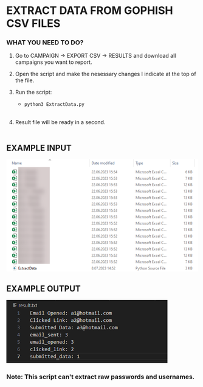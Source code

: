 # EXTRACT DATA FROM GOPHISH CSV FILES

### WHAT YOU NEED TO DO?

1. Go to CAMPAIGN -> EXPORT CSV -> RESULTS and download all campaigns you want to report.

2. Open the script and make the nesessary changes I indicate at the top of the file.

3. Run the script: 
    - ` python3 ExtractData.py ` 
<br><br>

4. Result file will be ready in a second. <br><br>

## EXAMPLE INPUT


![](/img/img1.png)

## EXAMPLE OUTPUT


![](/img/img2.png)

### Note: This script can't extract raw passwords and usernames.
